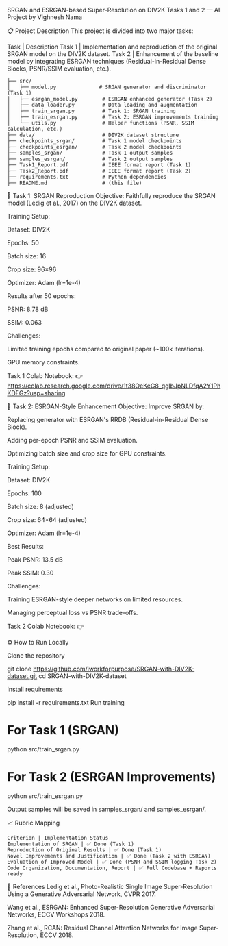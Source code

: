 SRGAN and ESRGAN-based Super-Resolution on DIV2K
Tasks 1 and 2 — AI Project by Vighnesh Nama

📋 Project Description
This project is divided into two major tasks:


Task | Description
Task 1 | Implementation and reproduction of the original SRGAN model on the DIV2K dataset.
Task 2 | Enhancement of the baseline model by integrating ESRGAN techniques (Residual-in-Residual Dense Blocks, PSNR/SSIM evaluation, etc.).
    
    ├── src/
    │   ├── model.py              # SRGAN generator and discriminator (Task 1)
    │   ├── esrgan_model.py        # ESRGAN enhanced generator (Task 2)
    │   ├── data_loader.py         # Data loading and augmentation
    │   ├── train_srgan.py         # Task 1: SRGAN training
    │   ├── train_esrgan.py        # Task 2: ESRGAN improvements training
    │   └── utils.py               # Helper functions (PSNR, SSIM calculation, etc.)
    ├── data/                      # DIV2K dataset structure
    ├── checkpoints_srgan/         # Task 1 model checkpoints
    ├── checkpoints_esrgan/        # Task 2 model checkpoints
    ├── samples_srgan/             # Task 1 output samples
    ├── samples_esrgan/            # Task 2 output samples
    ├── Task1_Report.pdf           # IEEE format report (Task 1)
    ├── Task2_Report.pdf           # IEEE format report (Task 2)
    ├── requirements.txt           # Python dependencies
    ├── README.md                  # (this file)

🧪 Task 1: SRGAN Reproduction
Objective: Faithfully reproduce the SRGAN model (Ledig et al., 2017) on the DIV2K dataset.

Training Setup:

Dataset: DIV2K

Epochs: 50

Batch size: 16

Crop size: 96×96

Optimizer: Adam (lr=1e-4)

Results after 50 epochs:

PSNR: 8.78 dB

SSIM: 0.063

Challenges:

Limited training epochs compared to original paper (~100k iterations).

GPU memory constraints.

Task 1 Colab Notebook:
👉 https://colab.research.google.com/drive/1t38OeKeG8_qglbJpNLDfqA2Y1PhKDFGz?usp=sharing

🧪 Task 2: ESRGAN-Style Enhancement
Objective: Improve SRGAN by:

Replacing generator with ESRGAN's RRDB (Residual-in-Residual Dense Block).

Adding per-epoch PSNR and SSIM evaluation.

Optimizing batch size and crop size for GPU constraints.

Training Setup:

Dataset: DIV2K

Epochs: 100

Batch size: 8 (adjusted)

Crop size: 64×64 (adjusted)

Optimizer: Adam (lr=1e-4)

Best Results:

Peak PSNR: 13.5 dB

Peak SSIM: 0.30

Challenges:

Training ESRGAN-style deeper networks on limited resources.

Managing perceptual loss vs PSNR trade-offs.

Task 2 Colab Notebook:
👉 

⚙️ How to Run Locally

Clone the repository

git clone https://github.com/iworkforpurpose/SRGAN-with-DIV2K-dataset.git
cd SRGAN-with-DIV2K-dataset

Install requirements

pip install -r requirements.txt
Run training

# For Task 1 (SRGAN)
python src/train_srgan.py

# For Task 2 (ESRGAN Improvements)
python src/train_esrgan.py

Output samples will be saved in samples_srgan/ and samples_esrgan/.

📈 Rubric Mapping

    Criterion | Implementation Status
    Implementation of SRGAN | ✅ Done (Task 1)
    Reproduction of Original Results | ✅ Done (Task 1)
    Novel Improvements and Justification | ✅ Done (Task 2 with ESRGAN)
    Evaluation of Improved Model | ✅ Done (PSNR and SSIM logging Task 2)
    Code Organization, Documentation, Report | ✅ Full Codebase + Reports ready

📑 References
Ledig et al., Photo-Realistic Single Image Super-Resolution Using a Generative Adversarial Network, CVPR 2017.

Wang et al., ESRGAN: Enhanced Super-Resolution Generative Adversarial Networks, ECCV Workshops 2018.

Zhang et al., RCAN: Residual Channel Attention Networks for Image Super-Resolution, ECCV 2018.


